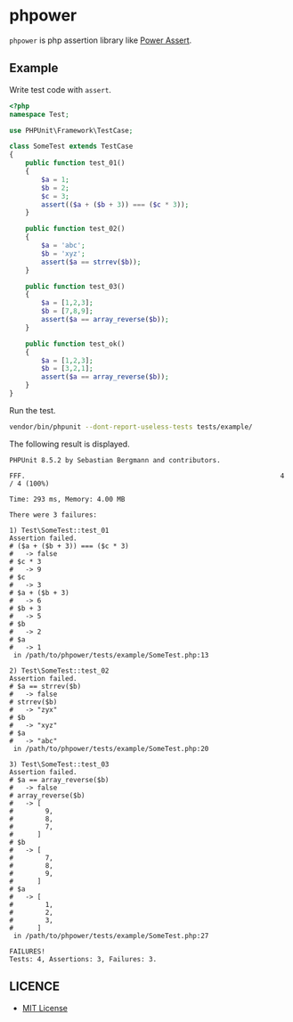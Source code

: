 # phpower

`phpower` is php assertion library like [Power Assert](https://github.com/power-assert-js/power-assert).

## Example

Write test code with `assert`.

```php
<?php
namespace Test;

use PHPUnit\Framework\TestCase;

class SomeTest extends TestCase
{
    public function test_01()
    {
        $a = 1;
        $b = 2;
        $c = 3;
        assert(($a + ($b + 3)) === ($c * 3));
    }

    public function test_02()
    {
        $a = 'abc';
        $b = 'xyz';
        assert($a == strrev($b));
    }

    public function test_03()
    {
        $a = [1,2,3];
        $b = [7,8,9];
        assert($a == array_reverse($b));
    }

    public function test_ok()
    {
        $a = [1,2,3];
        $b = [3,2,1];
        assert($a == array_reverse($b));
    }
}
```

Run the test.

```sh
vendor/bin/phpunit --dont-report-useless-tests tests/example/
```

The following result is displayed.

```
PHPUnit 8.5.2 by Sebastian Bergmann and contributors.

FFF.                                                                4 / 4 (100%)

Time: 293 ms, Memory: 4.00 MB

There were 3 failures:

1) Test\SomeTest::test_01
Assertion failed.
# ($a + ($b + 3)) === ($c * 3)
#   -> false
# $c * 3
#   -> 9
# $c
#   -> 3
# $a + ($b + 3)
#   -> 6
# $b + 3
#   -> 5
# $b
#   -> 2
# $a
#   -> 1
 in /path/to/phpower/tests/example/SomeTest.php:13

2) Test\SomeTest::test_02
Assertion failed.
# $a == strrev($b)
#   -> false
# strrev($b)
#   -> "zyx"
# $b
#   -> "xyz"
# $a
#   -> "abc"
 in /path/to/phpower/tests/example/SomeTest.php:20

3) Test\SomeTest::test_03
Assertion failed.
# $a == array_reverse($b)
#   -> false
# array_reverse($b)
#   -> [
#        9,
#        8,
#        7,
#      ]
# $b
#   -> [
#        7,
#        8,
#        9,
#      ]
# $a
#   -> [
#        1,
#        2,
#        3,
#      ]
 in /path/to/phpower/tests/example/SomeTest.php:27

FAILURES!
Tests: 4, Assertions: 3, Failures: 3.
```

## LICENCE

- [MIT License](http://www.opensource.org/licenses/mit-license.php)
